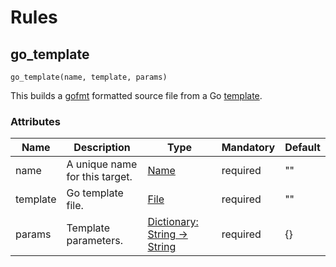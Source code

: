 # Rules

## go_template

```
go_template(name, template, params)
```

This builds a [gofmt](https://pkg.go.dev/cmd/gofmt) formatted source file from a Go [template](https://pkg.go.dev/text/template). 

### Attributes

| Name | Description | Type | Mandatory | Default |
| ---- | ----------- | ---- | --------- | ------- |
| name | A unique name for this target. | [Name](https://bazel.build/concepts/labels#target-names) | required | "" |
| template | Go template file. | [File](https://bazel.build/rules/lib/builtins/File) | required | "" |
| params | Template parameters. | [Dictionary: String -> String](https://bazel.build/rules/lib/dict) | required | {} |
